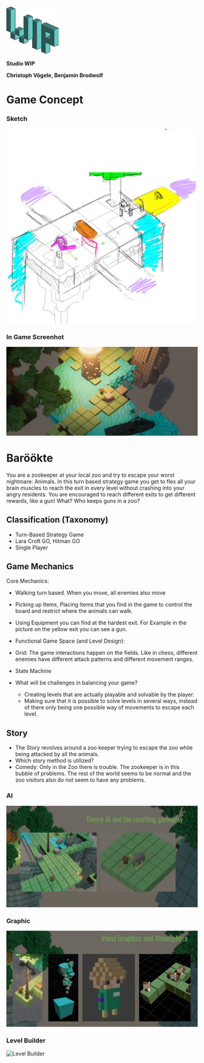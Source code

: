 



![WIP](Doku/wip_logo.png "Studio WIP")

**Studio WIP** 

**Christoph Vögele, Benjamin Brodwolf**

# Game Concept 


### Sketch
![Sketch](Doku/sketch.png "Sketch of Idea")
### In Game Screenhot
![Ingame](Doku/ingame.png "In Game Screenshot")

# Baröökte

You are a zookeeper at your local zoo and try to escape your worst nightmare: Animals. In this turn based strategy game you get to flex all your brain muscles to reach the exit in every level without crashing into your angry residents. You are encouraged to reach different exits to get different rewards, like a gun! What? Who keeps guns in a zoo?


## Classification (Taxonomy)



*   Turn-Based Strategy Game
*   Lara Croft GO, Hitman GO
*   Single Player


## Game Mechanics


Core Mechanics:


*   Walking turn based. When you move, all enemies also move
*   Picking up Items, Placing Items that you find in the game to control the board and restrict where the animals can walk.
*   Using Equipment you can find at the hardest exit. For Example in the picture on the yellow exit you can see a gun.
*   Functional Game Space (and Level Design):
*   Grid: The game interactions happen on the fields. Like in chess, different enemies have different attack patterns and different movement ranges.
*   State Machine


*   What will be challenges in balancing your game?
    *   Creating levels that are actually playable and solvable by the player. 
    *   Making sure that it is possible to solve levels in several ways, instead of there only being one possible way of movements to escape each level.



## Story


*   The Story revolves around a zoo keeper trying to escape the zoo while being attacked by all the animals.
*   Which story method is utilized? 
*   Comedy: Only in the Zoo there is trouble. The zookeeper is in this bubble of problems. The rest of the world seems to be normal and the zoo visitors also do not seem to have any problems.


### AI
![WIP](Doku/ai.png "A* Enemy")


### Graphic
![Graphic](Doku/graphic.png "Voxel")

### Level Builder
![Level Builder](Doku/levelbuilder.gif)
